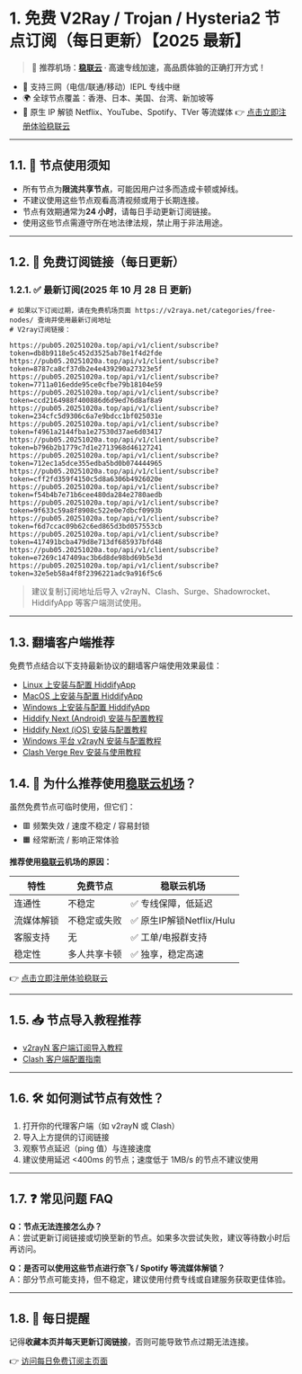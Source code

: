 # 1. 免费 V2Ray / Trojan / Hysteria2 节点订阅（每日更新）【2025 最新】

> 🎯 **推荐机场：[稳联云](https://def.20251020a.top/1) · 高速专线加速，高品质体验的正确打开方式！**

- 📶 支持三网（电信/联通/移动）IEPL 专线中继
- 🌍 全球节点覆盖：香港、日本、美国、台湾、新加坡等
- 🚀 原生 IP 解锁 Netflix、YouTube、Spotify、TVer 等流媒体
  👉 [点击立即注册体验稳联云](https://def.20251020a.top/1)

---

## 1.1. 📌 节点使用须知

- 所有节点为**限流共享节点**，可能因用户过多而造成卡顿或掉线。
- 不建议使用这些节点观看高清视频或用于长期连接。
- 节点有效期通常为**24 小时**，请每日手动更新订阅链接。
- 使用这些节点需遵守所在地法律法规，禁止用于非法用途。

---

## 1.2. 🔗 免费订阅链接（每日更新）

### 1.2.1. ✅ 最新订阅(2025 年 10 月 28 日 更新)

```code
# 如果以下订阅过期，请在免费机场页面 https://v2raya.net/categories/free-nodes/ 查询并使用最新订阅地址
# V2ray订阅链接：

https://pub05.20251020a.top/api/v1/client/subscribe?token=db8b9118e5c452d3525ab78e1f4d2fde
https://pub05.20251020a.top/api/v1/client/subscribe?token=8787ca8cf37db2e4e439290a27323e5f
https://pub05.20251020a.top/api/v1/client/subscribe?token=7711a016edde95ce0cfbe79b18104e59
https://pub05.20251020a.top/api/v1/client/subscribe?token=ccd2164988f400886d6d9ed76d8af8a9
https://pub05.20251020a.top/api/v1/client/subscribe?token=234cfc5d9306c6a7e9bdcc1bf025031e
https://pub05.20251020a.top/api/v1/client/subscribe?token=f4961a2144fba1e27530d37ae6d03417
https://pub05.20251020a.top/api/v1/client/subscribe?token=b796b2b1779c7d1e2713968d46127241
https://pub05.20251020a.top/api/v1/client/subscribe?token=712ec1a5dce355edba5bd0b074444965
https://pub05.20251020a.top/api/v1/client/subscribe?token=cff2fd359f4150c5d8a6306b4926020e
https://pub05.20251020a.top/api/v1/client/subscribe?token=f54b4b7e71b6cee480da284e2780aedb
https://pub05.20251020a.top/api/v1/client/subscribe?token=9f633c59a8f8908c522e0e7dbcf0993b
https://pub05.20251020a.top/api/v1/client/subscribe?token=f6d7ccac09b62c6ed865d3bd057553cb
https://pub05.20251020a.top/api/v1/client/subscribe?token=417491bcba479d8e713df685937bfd48
https://pub05.20251020a.top/api/v1/client/subscribe?token=e7269c147409ac3b6d8de98bd69b5e3d
https://pub05.20251020a.top/api/v1/client/subscribe?token=32e5eb58a4f8f2396221adc9a916f5c6

```

> 建议复制订阅地址后导入 v2rayN、Clash、Surge、Shadowrocket、HiddifyApp 等客户端测试使用。

---

## 1.3. 翻墙客户端推荐

免费节点结合以下支持最新协议的翻墙客户端使用效果最佳：

- [Linux 上安装与配置 HiddifyApp](https://proxy.oeooe.cn/hiddifyapp/linux/)
- [MacOS 上安装与配置 HiddifyApp](https://proxy.oeooe.cn/hiddifyapp/macos/)
- [Windows 上安装与配置 HiddifyApp](https://proxy.oeooe.cn/hiddifyapp/windows/)
- [Hiddify Next (Android) 安装与配置教程](https://proxy.oeooe.cn/hiddifyapp/android/)
- [Hiddify Next (iOS) 安装与配置教程](https://proxy.oeooe.cn/hiddifyapp/ios/)
- [Windows 平台 v2rayN 安装与配置教程](https://proxy.oeooe.cn/v2ray/v2rayN-install/)
- [Clash Verge Rev 安装与使用教程](https://proxy.oeooe.cn/clash/clash-verge-on-linux/)

## 1.4. 🚀 为什么推荐使用[稳联云机场](https://def.20251020a.top/1)？

虽然免费节点可临时使用，但它们：

- 🟥 频繁失效 / 速度不稳定 / 容易封锁
- 🟧 经常断流 / 影响正常体验

**推荐使用[稳联云](https://def.20251020a.top/1)机场的原因：**

| 特性 | 免费节点 | 稳联云机场 |
|------|----------|-------------|
| 连通性 | 不稳定 | ✅ 专线保障，低延迟 |
| 流媒体解锁 | 不稳定或失败 | ✅ 原生IP解锁Netflix/Hulu |
| 客服支持 | 无 | ✅ 工单/电报群支持 |
| 稳定性 | 多人共享卡顿 | ✅ 独享，稳定高速 |

👉 [点击立即注册体验稳联云](https://def.20251020a.top/1)

---

## 1.5. 📥 节点导入教程推荐

- [v2rayN 客户端订阅导入教程](https://www.v2raya.net/manual/import.html)
- [Clash 客户端配置指南](https://www.v2raya.net/manual/auto-pull.html)

---

## 1.6. 🛠 如何测试节点有效性？

1. 打开你的代理客户端（如 v2rayN 或 Clash）
2. 导入上方提供的订阅链接
3. 观察节点延迟（ping 值）与连接速度
4. 建议使用延迟 <400ms 的节点；速度低于 1MB/s 的节点不建议使用

---

## 1.7. ❓ 常见问题 FAQ

**Q：节点无法连接怎么办？**  
A：尝试更新订阅链接或切换至新的节点。如果多次尝试失败，建议等待数小时后再访问。

**Q：是否可以使用这些节点进行奈飞 / Spotify 等流媒体解锁？**  
A：部分节点可能支持，但不稳定，建议使用付费专线或自建服务获取更佳体验。

---

## 1.8. 📅 每日提醒

记得**收藏本页并每天更新订阅链接**，否则可能导致节点过期无法连接。

👉 [访问每日免费订阅主页面](https://www.v2raya.net/free-nodes/free-v2ray-node-subscriptions.html)
